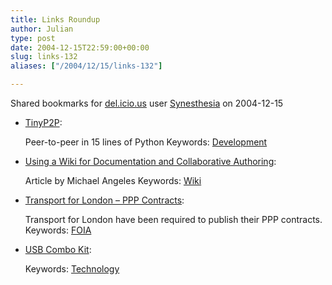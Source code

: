 ```yaml
---
title: Links Roundup
author: Julian
type: post
date: 2004-12-15T22:59:00+00:00
slug: links-132 
aliases: ["/2004/12/15/links-132"]

---
```

Shared bookmarks for [del.icio.us][1] user  [Synesthesia][2] on 2004-12-15

  * [TinyP2P][3]:
  
    Peer-to-peer in 15 lines of Python Keywords: [Development][4]
  * [Using a Wiki for Documentation and Collaborative Authoring][5]:
  
    Article by Michael Angeles Keywords: [Wiki][6]
  * [Transport for London &#8211; PPP Contracts][7]:
  
    Transport for London have been required to publish their PPP contracts. Keywords: [FOIA][8]
  * [USB Combo Kit][9]:
   
    Keywords: [Technology][10]

 [1]: https://del.icio.us/
 [2]: https://del.icio.us/synesthesia
 [3]: https://www.freedom-to-tinker.com/tinyp2p.html "https://www.freedom-to-tinker.com/tinyp2p.html"
 [4]: https://del.icio.us/synesthesia/Development
 [5]: https://www.llrx.com/features/librarywikis.htm "https://www.llrx.com/features/librarywikis.htm"
 [6]: https://del.icio.us/synesthesia/Wiki
 [7]: https://www.tfl.gov.uk/tfl/about/ppp_contracts.shtml "https://www.tfl.gov.uk/tfl/about/ppp_contracts.shtml"
 [8]: https://del.icio.us/synesthesia/FOIA
 [9]: https://www.thinkgeek.com/pcmods/cables/6f20/ "https://www.thinkgeek.com/pcmods/cables/6f20/"
 [10]: https://del.icio.us/synesthesia/Technology